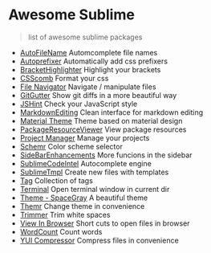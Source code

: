 # Awesome Sublime
> list of awesome sublime packages

+ [AutoFileName](https://packagecontrol.io/packages/AutoFileName) Automcomplete file names
+ [Autoprefixer](https://packagecontrol.io/packages/Autoprefixer) Automatically add css prefixers
+ [BracketHighlighter](https://packagecontrol.io/packages/BracketHighlighter) Highlight your brackets
+ [CSScomb](https://packagecontrol.io/packages/CSScomb) Format your css
+ [File Navigator](https://packagecontrol.io/packages/File%20Navigator) Navigate / manipulate files
+ [GitGutter](https://packagecontrol.io/packages/GitGutter) Show git diffs in a more beautiful way
+ [JSHint](https://packagecontrol.io/packages/JSHint) Check your JavaScript style
+ [MarkdownEditing](https://packagecontrol.io/packages/MarkdownEditing) Clean interface for markdown editing
+ [Material Theme](https://packagecontrol.io/packages/Material%20Theme) Theme based on material design
+ [PackageResourceViewer](https://packagecontrol.io/packages/PackageResourceViewer) View package resources
+ [Project Manager](https://packagecontrol.io/packages/Project%20Manager) Manage your projects
+ [Schemr](https://packagecontrol.io/packages/Schemr) Color scheme selector
+ [SideBarEnhancements](https://packagecontrol.io/packages/SideBarEnhancements) More funcions in the sidebar
+ [SublimeCodeIntel](https://packagecontrol.io/packages/SublimeCodeIntel) Autocomplete engine
+ [SublimeTmpl](https://packagecontrol.io/packages/SublimeTmpl) Create new files with templates
+ [Tag](https://packagecontrol.io/packages/Tag) Collection of tags
+ [Terminal](https://packagecontrol.io/packages/Terminal) Open terminal window in current dir
+ [Theme - SpaceGray](https://packagecontrol.io/packages/Theme%20-%20Spacegray) A beautiful theme
+ [Themr](https://packagecontrol.io/packages/Themr) Change theme in convenience
+ [Trimmer](https://packagecontrol.io/packages/Trimmer) Trim white spaces
+ [View In Browser](https://packagecontrol.io/packages/View%20In%20Browser) Short cuts to open files in browser
+ [WordCount](https://packagecontrol.io/packages/WordCount) Count words
+ [YUI Compressor](https://packagecontrol.io/packages/YUI%20Compressor) Compress files in convenience